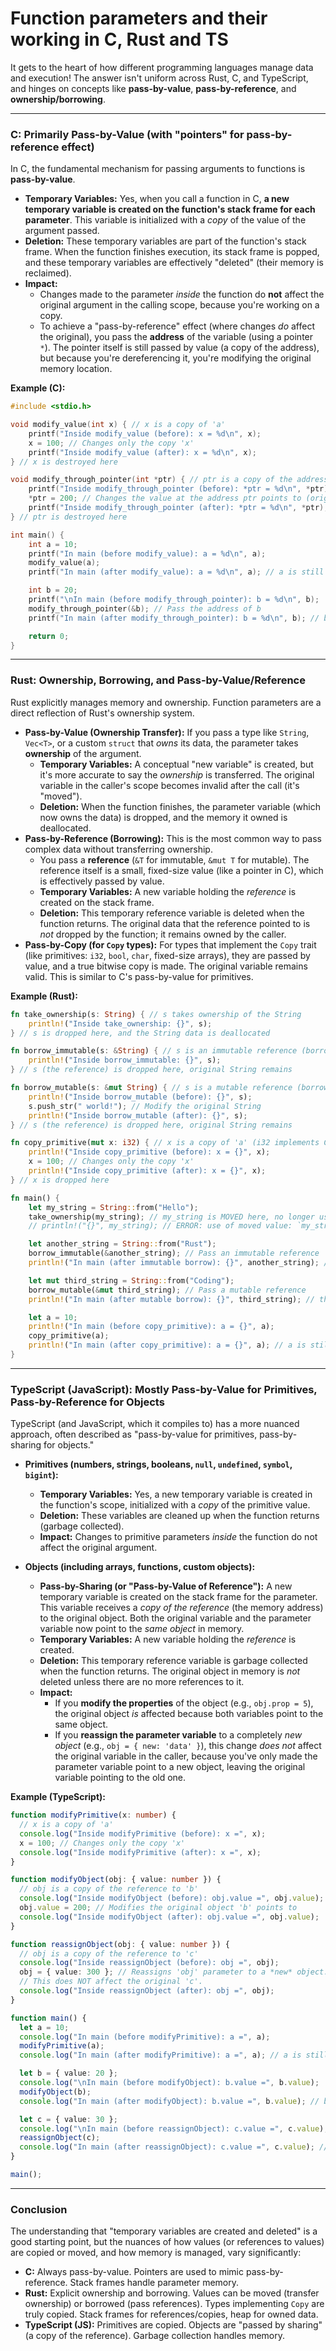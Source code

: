 # Function parameters and their working in C, Rust and TS

It gets to the heart of how different programming languages manage data and execution! The answer isn't uniform across Rust, C, and TypeScript, and hinges on concepts like **pass-by-value**, **pass-by-reference**, and **ownership/borrowing**.

---

### C: Primarily Pass-by-Value (with "pointers" for pass-by-reference effect)

In C, the fundamental mechanism for passing arguments to functions is **pass-by-value**.

- **Temporary Variables:** Yes, when you call a function in C, **a new temporary variable is created on the function's stack frame for each parameter**. This variable is initialized with a _copy_ of the value of the argument passed.
- **Deletion:** These temporary variables are part of the function's stack frame. When the function finishes execution, its stack frame is popped, and these temporary variables are effectively "deleted" (their memory is reclaimed).
- **Impact:**
  - Changes made to the parameter _inside_ the function do **not** affect the original argument in the calling scope, because you're working on a copy.
  - To achieve a "pass-by-reference" effect (where changes _do_ affect the original), you pass the **address** of the variable (using a pointer `*`). The pointer itself is still passed by value (a copy of the address), but because you're dereferencing it, you're modifying the original memory location.

**Example (C):**

```c
#include <stdio.h>

void modify_value(int x) { // x is a copy of 'a'
    printf("Inside modify_value (before): x = %d\n", x);
    x = 100; // Changes only the copy 'x'
    printf("Inside modify_value (after): x = %d\n", x);
} // x is destroyed here

void modify_through_pointer(int *ptr) { // ptr is a copy of the address of 'b'
    printf("Inside modify_through_pointer (before): *ptr = %d\n", *ptr);
    *ptr = 200; // Changes the value at the address ptr points to (original 'b')
    printf("Inside modify_through_pointer (after): *ptr = %d\n", *ptr);
} // ptr is destroyed here

int main() {
    int a = 10;
    printf("In main (before modify_value): a = %d\n", a);
    modify_value(a);
    printf("In main (after modify_value): a = %d\n", a); // a is still 10

    int b = 20;
    printf("\nIn main (before modify_through_pointer): b = %d\n", b);
    modify_through_pointer(&b); // Pass the address of b
    printf("In main (after modify_through_pointer): b = %d\n", b); // b is now 200

    return 0;
}
```

---

### Rust: Ownership, Borrowing, and Pass-by-Value/Reference

Rust explicitly manages memory and ownership. Function parameters are a direct reflection of Rust's ownership system.

- **Pass-by-Value (Ownership Transfer):** If you pass a type like `String`, `Vec<T>`, or a custom `struct` that _owns_ its data, the parameter takes **ownership** of the argument.
  - **Temporary Variables:** A conceptual "new variable" is created, but it's more accurate to say the _ownership_ is transferred. The original variable in the caller's scope becomes invalid after the call (it's "moved").
  - **Deletion:** When the function finishes, the parameter variable (which now owns the data) is dropped, and the memory it owned is deallocated.
- **Pass-by-Reference (Borrowing):** This is the most common way to pass complex data without transferring ownership.
  - You pass a **reference** (`&T` for immutable, `&mut T` for mutable). The reference itself is a small, fixed-size value (like a pointer in C), which is effectively passed by value.
  - **Temporary Variables:** A new variable holding the _reference_ is created on the stack frame.
  - **Deletion:** This temporary reference variable is deleted when the function returns. The original data that the reference pointed to is _not_ dropped by the function; it remains owned by the caller.
- **Pass-by-Copy (for `Copy` types):** For types that implement the `Copy` trait (like primitives: `i32`, `bool`, `char`, fixed-size arrays), they are passed by value, and a true bitwise copy is made. The original variable remains valid. This is similar to C's pass-by-value for primitives.

**Example (Rust):**

```rust
fn take_ownership(s: String) { // s takes ownership of the String
    println!("Inside take_ownership: {}", s);
} // s is dropped here, and the String data is deallocated

fn borrow_immutable(s: &String) { // s is an immutable reference (borrow)
    println!("Inside borrow_immutable: {}", s);
} // s (the reference) is dropped here, original String remains

fn borrow_mutable(s: &mut String) { // s is a mutable reference (borrow)
    println!("Inside borrow_mutable (before): {}", s);
    s.push_str(" world!"); // Modify the original String
    println!("Inside borrow_mutable (after): {}", s);
} // s (the reference) is dropped here, original String remains

fn copy_primitive(mut x: i32) { // x is a copy of 'a' (i32 implements Copy)
    println!("Inside copy_primitive (before): x = {}", x);
    x = 100; // Changes only the copy 'x'
    println!("Inside copy_primitive (after): x = {}", x);
} // x is dropped here

fn main() {
    let my_string = String::from("Hello");
    take_ownership(my_string); // my_string is MOVED here, no longer usable in main after this
    // println!("{}", my_string); // ERROR: use of moved value: `my_string`

    let another_string = String::from("Rust");
    borrow_immutable(&another_string); // Pass an immutable reference
    println!("In main (after immutable borrow): {}", another_string); // another_string is still valid

    let mut third_string = String::from("Coding");
    borrow_mutable(&mut third_string); // Pass a mutable reference
    println!("In main (after mutable borrow): {}", third_string); // third_string is modified

    let a = 10;
    println!("In main (before copy_primitive): a = {}", a);
    copy_primitive(a);
    println!("In main (after copy_primitive): a = {}", a); // a is still 10
}
```

---

### TypeScript (JavaScript): Mostly Pass-by-Value for Primitives, Pass-by-Reference for Objects

TypeScript (and JavaScript, which it compiles to) has a more nuanced approach, often described as "pass-by-value for primitives, pass-by-sharing for objects."

- **Primitives (numbers, strings, booleans, `null`, `undefined`, `symbol`, `bigint`):**

  - **Temporary Variables:** Yes, a new temporary variable is created in the function's scope, initialized with a _copy_ of the primitive value.
  - **Deletion:** These variables are cleaned up when the function returns (garbage collected).
  - **Impact:** Changes to primitive parameters _inside_ the function do not affect the original argument.

- **Objects (including arrays, functions, custom objects):**
  - **Pass-by-Sharing (or "Pass-by-Value of Reference"):** A new temporary variable is created on the stack frame for the parameter. This variable receives a _copy of the reference_ (the memory address) to the original object. Both the original variable and the parameter variable now point to the _same object_ in memory.
  - **Temporary Variables:** A new variable holding the _reference_ is created.
  - **Deletion:** This temporary reference variable is garbage collected when the function returns. The original object in memory is _not_ deleted unless there are no more references to it.
  - **Impact:**
    - If you **modify the properties** of the object (e.g., `obj.prop = 5`), the original object _is_ affected because both variables point to the same object.
    - If you **reassign the parameter variable** to a completely _new object_ (e.g., `obj = { new: 'data' }`), this change _does not_ affect the original variable in the caller, because you've only made the parameter variable point to a new object, leaving the original variable pointing to the old one.

**Example (TypeScript):**

```typescript
function modifyPrimitive(x: number) {
  // x is a copy of 'a'
  console.log("Inside modifyPrimitive (before): x =", x);
  x = 100; // Changes only the copy 'x'
  console.log("Inside modifyPrimitive (after): x =", x);
}

function modifyObject(obj: { value: number }) {
  // obj is a copy of the reference to 'b'
  console.log("Inside modifyObject (before): obj.value =", obj.value);
  obj.value = 200; // Modifies the original object 'b' points to
  console.log("Inside modifyObject (after): obj.value =", obj.value);
}

function reassignObject(obj: { value: number }) {
  // obj is a copy of the reference to 'c'
  console.log("Inside reassignObject (before): obj =", obj);
  obj = { value: 300 }; // Reassigns 'obj' parameter to a *new* object.
  // This does NOT affect the original 'c'.
  console.log("Inside reassignObject (after): obj =", obj);
}

function main() {
  let a = 10;
  console.log("In main (before modifyPrimitive): a =", a);
  modifyPrimitive(a);
  console.log("In main (after modifyPrimitive): a =", a); // a is still 10

  let b = { value: 20 };
  console.log("\nIn main (before modifyObject): b.value =", b.value);
  modifyObject(b);
  console.log("In main (after modifyObject): b.value =", b.value); // b.value is now 200

  let c = { value: 30 };
  console.log("\nIn main (before reassignObject): c.value =", c.value);
  reassignObject(c);
  console.log("In main (after reassignObject): c.value =", c.value); // c.value is still 30 (not 300)
}

main();
```

---

### Conclusion

The understanding that "temporary variables are created and deleted" is a good starting point, but the nuances of how values (or references to values) are copied or moved, and how memory is managed, vary significantly:

- **C:** Always pass-by-value. Pointers are used to mimic pass-by-reference. Stack frames handle parameter memory.
- **Rust:** Explicit ownership and borrowing. Values can be moved (transfer ownership) or borrowed (pass references). Types implementing `Copy` are truly copied. Stack frames for references/copies, heap for owned data.
- **TypeScript (JS):** Primitives are copied. Objects are "passed by sharing" (a copy of the reference). Garbage collection handles memory.
